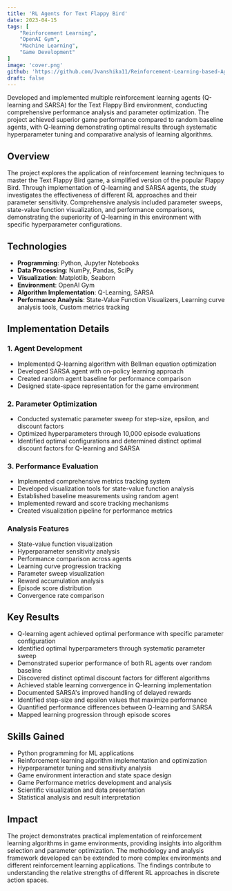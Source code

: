 ```yaml
---
title: 'RL Agents for Text Flappy Bird'
date: 2023-04-15
tags: [
    "Reinforcement Learning",
    "OpenAI Gym",
    "Machine Learning",
    "Game Development"
]
image: 'cover.png'
github: 'https://github.com/Jvanshika11/Reinforcement-Learning-based-Agents-for-Text-Flappy-Bird'
draft: false
---
```


Developed and implemented multiple reinforcement learning agents (Q-learning and SARSA) for the Text Flappy Bird environment, conducting comprehensive performance analysis and parameter optimization. The project achieved superior game performance compared to random baseline agents, with Q-learning demonstrating optimal results through systematic hyperparameter tuning and comparative analysis of learning algorithms.

<!--more-->

## Overview
The project explores the application of reinforcement learning techniques to master the Text Flappy Bird game, a simplified version of the popular Flappy Bird. Through implementation of Q-learning and SARSA agents, the study investigates the effectiveness of different RL approaches and their parameter sensitivity. Comprehensive analysis included parameter sweeps, state-value function visualization, and performance comparisons, demonstrating the superiority of Q-learning in this environment with specific hyperparameter configurations.

## Technologies
- **Programming**: Python, Jupyter Notebooks
- **Data Processing**: NumPy, Pandas, SciPy 
- **Visualization**: Matplotlib, Seaborn
- **Environment**: OpenAI Gym
- **Algorithm Implementation**: Q-Learning, SARSA
- **Performance Analysis**: State-Value Function Visualizers, Learning curve analysis tools, Custom metrics tracking

## Implementation Details

### 1. Agent Development
- Implemented Q-learning algorithm with Bellman equation optimization
- Developed SARSA agent with on-policy learning approach
- Created random agent baseline for performance comparison
- Designed state-space representation for the game environment

### 2. Parameter Optimization
- Conducted systematic parameter sweep for step-size, epsilon, and discount factors
- Optimized hyperparameters through 10,000 episode evaluations
- Identified optimal configurations and determined distinct optimal discount factors for Q-learning and SARSA

### 3. Performance Evaluation
- Implemented comprehensive metrics tracking system
- Developed visualization tools for state-value function analysis
- Established baseline measurements using random agent
- Implemented reward and score tracking mechanisms
- Created visualization pipeline for performance metrics

### Analysis Features
- State-value function visualization
- Hyperparameter sensitivity analysis
- Performance comparison across agents
- Learning curve progression tracking
- Parameter sweep visualization
- Reward accumulation analysis
- Episode score distribution
- Convergence rate comparison

## Key Results
- Q-learning agent achieved optimal performance with specific parameter configuration
- Identified optimal hyperparameters through systematic parameter sweep
- Demonstrated superior performance of both RL agents over random baseline
- Discovered distinct optimal discount factors for different algorithms
- Achieved stable learning convergence in Q-learning implementation
- Documented SARSA's improved handling of delayed rewards
- Identified step-size and epsilon values that maximize performance
- Quantified performance differences between Q-learning and SARSA
- Mapped learning progression through episode scores

## Skills Gained
- Python programming for ML applications
- Reinforcement learning algorithm implementation and optimization
- Hyperparameter tuning and sensitivity analysis
- Game environment interaction and state space design
- Game Performance metrics development and analysis
- Scientific visualization and data presentation
- Statistical analysis and result interpretation

## Impact
The project demonstrates practical implementation of reinforcement learning algorithms in game environments, providing insights into algorithm selection and parameter optimization. The methodology and analysis framework developed can be extended to more complex environments and different reinforcement learning applications. The findings contribute to understanding the relative strengths of different RL approaches in discrete action spaces.
